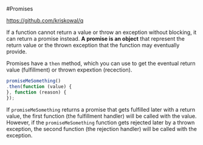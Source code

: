 #Promises

https://github.com/kriskowal/q

If a function cannot return a value or throw an exception without blocking, it can return a promise instead. **A promise is an object** that represent the return value or the thrown exception that the function may eventually provide.

Promises have a `then` method, which you can use to get the eventual return value (fulfillment) or thrown expextion (recection).

```js
promiseMeSomething()
.then(function (value) {
}, function (reason) {
});
```

If `promiseMeSomething` returns a promise that gets fulfilled later with a return value, the first function (the fulfillment handler) will be called with the value. However, if the `promiseMeSomething` function gets rejected later by a thrown exception, the second function (the rejection handler) will be called with the exception.